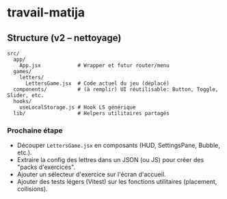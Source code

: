 # travail-matija


## Structure (v2 – nettoyage)

```
src/
  app/
    App.jsx            # Wrapper et futur router/menu
  games/
    letters/
      LettersGame.jsx  # Code actuel du jeu (déplacé)
  components/          # (à remplir) UI réutilisable: Button, Toggle, Slider, etc.
  hooks/
    useLocalStorage.js # Hook LS générique
  lib/                 # Helpers utilitaires partagés
```

### Prochaine étape
- Découper `LettersGame.jsx` en composants (HUD, SettingsPane, Bubble, etc.).
- Extraire la config des lettres dans un JSON (ou JS) pour créer des "packs d'exercices".
- Ajouter un sélecteur d'exercice sur l'écran d'accueil.
- Ajouter des tests légers (Vitest) sur les fonctions utilitaires (placement, collisions).
